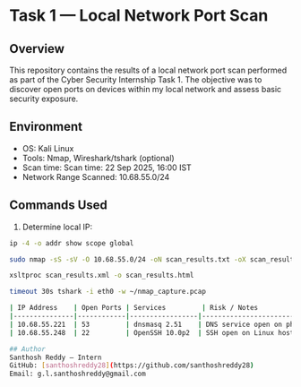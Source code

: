 # Task 1 — Local Network Port Scan

## Overview
This repository contains the results of a local network port scan performed as part of the Cyber Security Internship Task 1. The objective was to discover open ports on devices within my local network and assess basic security exposure.

## Environment
- OS: Kali Linux
- Tools: Nmap, Wireshark/tshark (optional)
- Scan time: Scan time: 22 Sep 2025, 16:00 IST
- Network Range Scanned: 10.68.55.0/24

## Commands Used
1. Determine local IP:
```bash
ip -4 -o addr show scope global

sudo nmap -sS -sV -O 10.68.55.0/24 -oN scan_results.txt -oX scan_results.xml

xsltproc scan_results.xml -o scan_results.html

timeout 30s tshark -i eth0 -w ~/nmap_capture.pcap

| IP Address    | Open Ports | Services         | Risk / Notes                              |
|---------------|------------|-----------------|------------------------------------------|
| 10.68.55.221  | 53         | dnsmasq 2.51    | DNS service open on phone; minimal risk for internal network, but avoid exposing externally |
| 10.68.55.248  | 22         | OpenSSH 10.0p2  | SSH open on Linux host; ensure strong passwords or key-based authentication |

## Author
Santhosh Reddy — Intern  
GitHub: [santhoshreddy28](https://github.com/santhoshreddy28)  
Email: g.l.santhoshreddy@gmail.com
